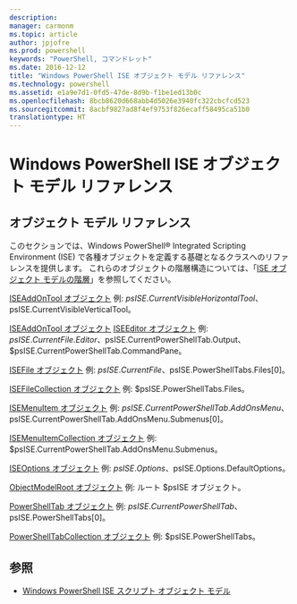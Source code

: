 ```yaml
---
description: 
manager: carmonm
ms.topic: article
author: jpjofre
ms.prod: powershell
keywords: "PowerShell, コマンドレット"
ms.date: 2016-12-12
title: "Windows PowerShell ISE オブジェクト モデル リファレンス"
ms.technology: powershell
ms.assetid: e1a9e7d1-0fd5-47de-8d9b-f1be1ed13b0c
ms.openlocfilehash: 8bcb8620d668abb4d5026e3940fc322cbcfcd523
ms.sourcegitcommit: 8acbf9827ad8f4ef9753f826ecaff58495ca51b0
translationtype: HT
---
```

# <a name="windows-powershell-ise-object-model-reference"></a>Windows PowerShell ISE オブジェクト モデル リファレンス
  
## <a name="object-model-reference"></a>オブジェクト モデル リファレンス
 このセクションでは、Windows PowerShell® Integrated Scripting Environment (ISE) で各種オブジェクトを定義する基礎となるクラスへのリファレンスを提供します。 これらのオブジェクトの階層構造については、「[ISE オブジェクト モデルの階層](The-ISE-Object-Model-Hierarchy.md)」を参照してください。

 [ISEAddOnTool オブジェクト](The-ISEAddOnTool-Object.md)
 例: $psISE.CurrentVisibleHorizontalTool、$psISE.CurrentVisibleVerticalTool。

 [ISEAddOnTool オブジェクト](The-ISEAddOnTool-Object.md)
  [ISEEditor オブジェクト](The-ISEEditor-Object.md)
 例: $psISE.CurrentFile.Editor、$psISE.CurrentPowerShellTab.Output、$psISE.CurrentPowerShellTab.CommandPane。

 [ISEFile オブジェクト](The-ISEFile-Object.md)
 例: $psISE.CurrentFile、$psISE.PowerShellTabs.Files\[0\]。

 [ISEFileCollection オブジェクト](The-ISEFileCollection-Object.md)
 例: $psISE.PowerShellTabs.Files。

 [ISEMenuItem オブジェクト](The-ISEMenuItem-Object.md)
 例: $psISE.CurrentPowerShellTab.AddOnsMenu、$psISE.CurrentPowerShellTab.AddOnsMenu.Submenus\[0\]。

 [ISEMenuItemCollection オブジェクト](The-ISEMenuItemCollection-Object.md)
 例: $psISE.CurrentPowerShellTab.AddOnsMenu.Submenus。

 [ISEOptions オブジェクト](The-ISEOptions-Object.md)
 例: $psISE.Options、$psISE.Options.DefaultOptions。

 [ObjectModelRoot オブジェクト](The-ObjectModelRoot-Object.md)
 例: ルート $psISE オブジェクト。

 [PowerShellTab オブジェクト](The-PowerShellTab-Object.md)
 例: $psISE.CurrentPowerShellTab、$psISE.PowerShellTabs\[0\]。

 [PowerShellTabCollection オブジェクト](The-PowerShellTabCollection-Object.md)
 例: $psISE.PowerShellTabs。

## <a name="see-also"></a>参照
- [Windows PowerShell ISE スクリプト オブジェクト モデル](The-Windows-PowerShell-ISE-Scripting-Object-Model.md)

  
